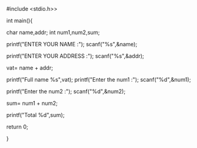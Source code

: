 #include <stdio.h>>

int main(){

char name,addr;
int num1,num2,sum;


printf("ENTER YOUR NAME :");
scanf("%s",&name);

printf("ENTER YOUR ADDRESS :");
scanf("%s",&addr);

vat= name + addr;

printf("Full name %s",vat);
printf("Enter the num1 :");
scanf("%d",&num1);

printf("Enter the num2 :");
scanf("%d",&num2);

sum= num1 + num2;

printf("Total %d",sum);

return 0;

}
